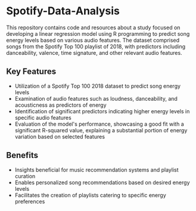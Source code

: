 # Spotify-Data-Analysis
This repository contains code and resources about a study focused on developing a linear regression model using R programming to predict song energy levels based on various audio features. The dataset comprised songs from the Spotify Top 100 playlist of 2018, with predictors including danceability, valence, time signature, and other relevant audio features.

## Key Features
* Utilization of a Spotify Top 100 2018 dataset to predict song energy levels
* Examination of audio features such as loudness, danceability, and acousticness as predictors of energy
* Identification of significant predictors indicating higher energy levels in specific audio features
* Evaluation of the model's performance, showcasing a good fit with a significant R-squared value, explaining a substantial portion of energy variation based on selected features

## Benefits
* Insights beneficial for music recommendation systems and playlist curation
* Enables personalized song recommendations based on desired energy levels
* Facilitates the creation of playlists catering to specific energy preferences
